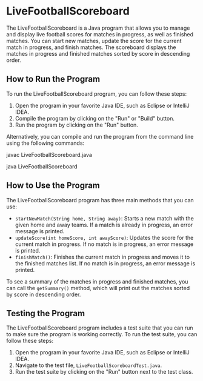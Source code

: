 # LiveFootballScoreboard

The LiveFootballScoreboard is a Java program that allows you to manage and display live football scores for matches in progress, as well as finished matches. You can start new matches, update the score for the current match in progress, and finish matches. The scoreboard displays the matches in progress and finished matches sorted by score in descending order.

## How to Run the Program

To run the LiveFootballScoreboard program, you can follow these steps:

1. Open the program in your favorite Java IDE, such as Eclipse or IntelliJ IDEA.
2. Compile the program by clicking on the "Run" or "Build" button.
3. Run the program by clicking on the "Run" button.

Alternatively, you can compile and run the program from the command line using the following commands:

javac LiveFootballScoreboard.java

java LiveFootballScoreboard



## How to Use the Program

The LiveFootballScoreboard program has three main methods that you can use:

- `startNewMatch(String home, String away)`: Starts a new match with the given home and away teams. If a match is already in progress, an error message is printed.
- `updateScore(int homeScore, int awayScore)`: Updates the score for the current match in progress. If no match is in progress, an error message is printed.
- `finishMatch()`: Finishes the current match in progress and moves it to the finished matches list. If no match is in progress, an error message is printed.

To see a summary of the matches in progress and finished matches, you can call the `getSummary()` method, which will print out the matches sorted by score in descending order.

## Testing the Program

The LiveFootballScoreboard program includes a test suite that you can run to make sure the program is working correctly. To run the test suite, you can follow these steps:

1. Open the program in your favorite Java IDE, such as Eclipse or IntelliJ IDEA.
2. Navigate to the test file, `LiveFootballScoreboardTest.java`.
3. Run the test suite by clicking on the "Run" button next to the test class.


